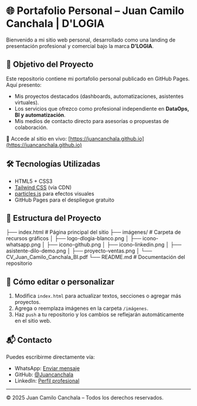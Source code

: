 # 🌐 Portafolio Personal – Juan Camilo Canchala | D'LOGIA

Bienvenido a mi sitio web personal, desarrollado como una landing de presentación profesional y comercial bajo la marca **D'LOGIA**.

## 🚀 Objetivo del Proyecto

Este repositorio contiene mi portafolio personal publicado en GitHub Pages. Aquí presento:

- Mis proyectos destacados (dashboards, automatizaciones, asistentes virtuales).
- Los servicios que ofrezco como profesional independiente en **DataOps, BI y automatización**.
- Mis medios de contacto directo para asesorías o propuestas de colaboración.

🔗 Accede al sitio en vivo: [https://juancanchala.github.io](https://juancanchala.github.io)

## 🛠️ Tecnologías Utilizadas

- HTML5 + CSS3
- [Tailwind CSS](https://tailwindcss.com/) (vía CDN)
- [particles.js](https://vincentgarreau.com/particles.js/) para efectos visuales
- GitHub Pages para el despliegue gratuito

## 📂 Estructura del Proyecto
├── index.html # Página principal del sitio
├── imágenes/ # Carpeta de recursos gráficos
│ ├── logo-dlogia-blanco.png
│ ├── icono-whatsapp.png
│ ├── icono-github.png
│ ├── icono-linkedin.png
│ ├── asistente-dilo-demo.png
│ ├── proyecto-ventas.png
│ └── CV_Juan_Camilo_Canchala_BI.pdf
└── README.md # Documentación del repositorio


## 📎 Cómo editar o personalizar

1. Modifica `index.html` para actualizar textos, secciones o agregar más proyectos.
2. Agrega o reemplaza imágenes en la carpeta `/imágenes`.
3. Haz `push` a tu repositorio y los cambios se reflejarán automáticamente en el sitio web.

## 📬 Contacto

Puedes escribirme directamente vía:

- WhatsApp: [Enviar mensaje](https://wa.me/573124942672)
- GitHub: [@Juancanchala](https://github.com/Juancanchala)
- LinkedIn: [Perfil profesional](https://www.linkedin.com/in/ingjuancanchala)

---

© 2025 Juan Camilo Canchala – Todos los derechos reservados.

